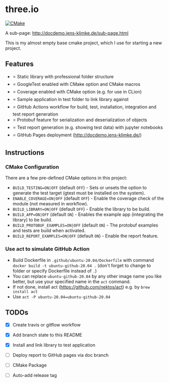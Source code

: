 # three.io

[![CMake](https://github.com/JensKlimke/Three.io/actions/workflows/cmake.yml/badge.svg?branch=master)](https://github.com/JensKlimke/Three.io/actions/workflows/cmake.yml)

A sub-page: http://docdemo.jens-klimke.de/sub-page.html

This is my almost empty base cmake project, which I use for starting a new project.

## Features

* ⭐️ Static library with professional folder structure
* ⭐️ GoogleTest enabled with CMake option and CMake macros
* ⭐️ Coverage enabled with CMake option (e.g. for use in CLion)
* ⭐ Sample application in test folder to link library against
* ⭐ GitHub Actions workflow for build, test, installation, integration and test report generation
* ⭐ Protobuf feature for serialization and deserialization of objects
* ⭐ Test report generation (e.g. showing test data) with jupyter notebooks
* ⭐ GitHub Pages deployment (http://docdemo.jens-klimke.de/)


## Instructions

### CMake Configuration

There are a few pre-defined CMake options in this project:

* `BUILD_TESTING=ON|OFF` (default `OFF`) - Sets or unsets the option to generate the test target (gtest must be installed on the system).
* `ENABLE_COVERAGE=ON|OFF` (default `OFF`) - Enable the coverage check of the module (not measured in workflow).
* `BUILD_LIBRARY=ON|OFF` (default `OFF`) - Enable the library to be build.
* `BUILD_APP=ON|OFF` (default `ON`) - Enables the example app (integrating the library) to be build.
* `BUILD_PROTOBUF_EXAMPLES=ON|OFF` (default `ON`) - The protobuf examples and tests are build when activated.
* `BUILD_REPORT_EXAMPLES=ON|OFF` (default `ON`) - Enable the report feature.

### Use act to simulate GitHub Action

* Build Dockerfile in `.github/ubuntu-20.04/Dockerfile` with command `docker build -t ubuntu-github-20.04 .` (don't forget to change to folder or specify Dockerfile instead of `.`)
* You can replace `ubuntu-github-20.04` by any other image name you like better, but use your specified name in the `act` command.
* If not done, install act (https://github.com/nektos/act) e.g. by `brew install act`
* Use `act -P ubuntu-20.04=ubuntu-github-20.04`

## TODOs
* [x] Create travis or gitflow workflow
* [x] Add branch state to this README
* [x] Install and link library to test application
* [ ] Deploy report to GitHub pages via doc branch
* [ ] CMake Package
* [ ] Auto-add release tag
 